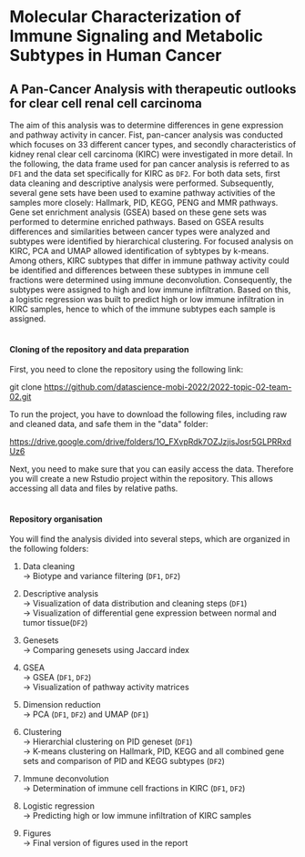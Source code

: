 # Molecular Characterization of Immune Signaling and Metabolic Subtypes in Human Cancer
## A Pan-Cancer Analysis with therapeutic outlooks for clear cell renal cell carcinoma

The aim of this analysis was to determine differences in gene expression and pathway activity in cancer. Fist, pan-cancer analysis was conducted which focuses on 33 different cancer types, and secondly characteristics of kidney renal clear cell carcinoma (KIRC) were investigated in more detail. In the following, the data frame used for pan cancer analysis is referred to as `DF1` and the data set specifically for KIRC as `DF2`. For both data sets, first data cleaning and descriptive analysis were performed. Subsequently, several gene sets have been used to examine pathway activities of the samples more closely: Hallmark, PID, KEGG, PENG and MMR pathways. Gene set enrichment analysis (GSEA) based on these gene sets was performed to determine enriched pathways. Based on GSEA results differences and similarities between cancer types were analyzed and subtypes were identified by hierarchical clustering. For focused analysis on KIRC, PCA and UMAP allowed identification of sybtypes by k-means. Among others, KIRC subtypes that differ in immune pathway activity could be identified and differences between these subtypes in immune cell fractions were determined using immune deconvolution. Consequently, the subtypes were assigned to high and low immune infiltration. Based on this, a logistic regression was built to predict high or low immune infiltration in KIRC samples, hence to which of the immune subtypes each sample is assigned. 
<br />
<br />

#### Cloning of the repository and data preparation
First, you need to clone the repository using the following link:

git clone <destination> https://github.com/datascience-mobi-2022/2022-topic-02-team-02.git

To run the project, you have to download the following files, including raw and cleaned data, and safe them in the "data" folder:

https://drive.google.com/drive/folders/1O_FXvpRdk7OZJzjisJosr5GLPRRxdUz6

Next, you need to make sure that you can easily access the data. Therefore you will create a new Rstudio project within the repository. This allows accessing all data and files by relative paths. 
<br />
<br />

#### Repository organisation
You will find the analysis divided into several steps, which are organized in the following folders:  

1. Data cleaning <br />
&rarr; Biotype and variance filtering (`DF1`, `DF2`)

2. Descriptive analysis <br />
&rarr; Visualization of data distribution and cleaning steps (`DF1`) <br />
&rarr; Visualization of differential gene expression between normal and tumor tissue(`DF2`)

3. Genesets <br />
&rarr; Comparing genesets using Jaccard index

4. GSEA<br />
&rarr; GSEA (`DF1`, `DF2`) <br />
&rarr; Visualization of pathway activity matrices

5. Dimension reduction <br />
&rarr; PCA (`DF1`, `DF2`) and UMAP (`DF1`)

6. Clustering <br />
&rarr; Hierarchial clustering on PID geneset (`DF1`) <br />
&rarr; K-means clustering on Hallmark, PID, KEGG and all combined gene sets and comparison of PID and KEGG subtypes (`DF2`)

7. Immune deconvolution <br />
&rarr; Determination of immune cell fractions in KIRC (`DF1`, `DF2`)

8. Logistic regression <br />
&rarr; Predicting high or low immune infiltration of KIRC samples

9. Figures <br />
&rarr; Final version of figures used in the report



